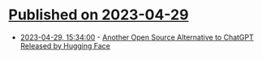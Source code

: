 # [Published on 2023-04-29](index.md)

* [2023-04-29, 15:34:00](https://news.slashdot.org/story/23/04/29/049241/another-open-source-alternative-to-chatgpt-released-by-hugging-face?utm_source=rss1.0mainlinkanon&utm_medium=feed) - [Another Open Source Alternative to ChatGPT Released by Hugging Face](https://news.slashdot.org/story/23/04/29/049241/another-open-source-alternative-to-chatgpt-released-by-hugging-face?utm_source=rss1.0mainlinkanon&utm_medium=feed)
